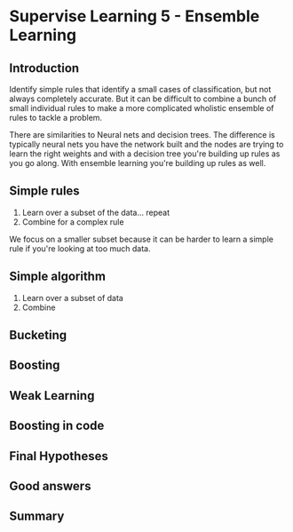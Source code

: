 # Supervise Learning 5 - Ensemble Learning

## Introduction

Identify simple rules that identify a small cases of classification, but not always completely accurate. But it can be difficult to combine a bunch of small individual rules to make a more complicated wholistic ensemble of rules to tackle a problem.

There are similarities to Neural nets and decision trees. The difference is typically neural nets you have the network built and the nodes are trying to learn the right weights and with a decision tree you're building up rules as you go along. With ensemble learning you're building up rules as well.

## Simple rules

1. Learn over a subset of the data... repeat
2. Combine for a complex rule

We focus on a smaller subset because it can be harder to learn a simple rule if you're looking at too much data.

## Simple algorithm

1. Learn over a subset of data
2. Combine

## Bucketing



## Boosting



## Weak Learning



## Boosting in code



## Final Hypotheses



## Good answers



## Summary